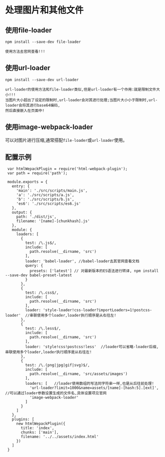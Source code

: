 # 处理图片和其他文件

## 使用file-loader

`npm install --save-dev file-loader`

    使用方法去官网查看!!!

## 使用url-loader

`npm install --save-dev url-loader`

    url-loader的使用方法和file-loader类似,但是url-loader有一个作用:就是限制文件大小!!!
    当图片大小超出了设定的限制时,url-loader会对其进行处理;当图片大小小于限制时,url-loader会将其进行base64编码,
    然后直接嵌入在页面中!

## 使用image-webpack-loader

可以对图片进行压缩,通常搭配`file-loader`或`url-loader`使用。

## 配置示例

     var htmlWepackPlugin = require('html-webpack-plugin');
     var path = require('path');
     
     module.exports = {
       entry: {
         'main': './src/scripts/main.js',
         'a': './src/scripts/a.js',
         'b': './src/scripts/b.js',
         'es6': './src/scripts/es6.js'
       },
       output: {
         path: './dist/js',
         filename: '[name]-[chunkhash].js'
       },
       module: {
         loaders: [
           {
             test: /\.js$/,
             include: [
               path.resolve(__dirname, 'src')
             ],
             loader: 'babel-loader', //babel-loader去其官网查看文档
             query: {
               presets: ['latest'] // 对最新版本的ES语法进行转译, npm install --save-dev babel-preset-latest
             }
           },
           {
             test: /\.css$/,
             include: [
               path.resolve(__dirname, 'src')
             ],
             loader: 'style-loader!css-loader?importLoaders=1!postcss-loader'  //串联使用多个loader,loader执行顺序是从右往左!
           },
           {
             test: /\.less$/,
             include: [
               path.resolve(__dirname, 'src')
             ],
             loader: 'style!css!postcss!less'  //loader可以省略-loader后缀,串联使用多个loader,loader执行顺序是从右往左!
           },
           {
             test: /\.(png|jpg|gif|svg)$/,
             include: [
               path.resolve(__dirname, 'src/assets/images')
             ],
             loaders: [   //loader使用数组的写法同字符串一样,也是从后往前处理!
               'url-loader?limit=1000&name=assets/[name]-[hash:5].[ext]',  //可以通过loader参数设置生成的文件名,具体设置项见官网
               'image-webpack-loader'
             ]
           }
         ]
       },
       plugins: [
         new htmlWepackPlugin({
           title: 'index',
           chunks: ['main'],
           filename: '../../assets/index.html'
         })
       ]
     }


